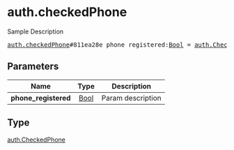 # auth.checkedPhone

Sample Description

<pre>
<a href="../constructor/auth.checkedPhone.md">auth.checkedPhone</a>#811ea28e phone_registered:<a href="../type/Bool.md">Bool</a> = <a href="../type/auth.CheckedPhone.md">auth.CheckedPhone</a>;
</pre>
## Parameters

| Name | Type | Description |
|------|:----:|-------------|
| **phone_registered** | <a href="../type/Bool.md">Bool</a> | Param description |

## Type

<a href="../type/auth.CheckedPhone.md">auth.CheckedPhone</a>
